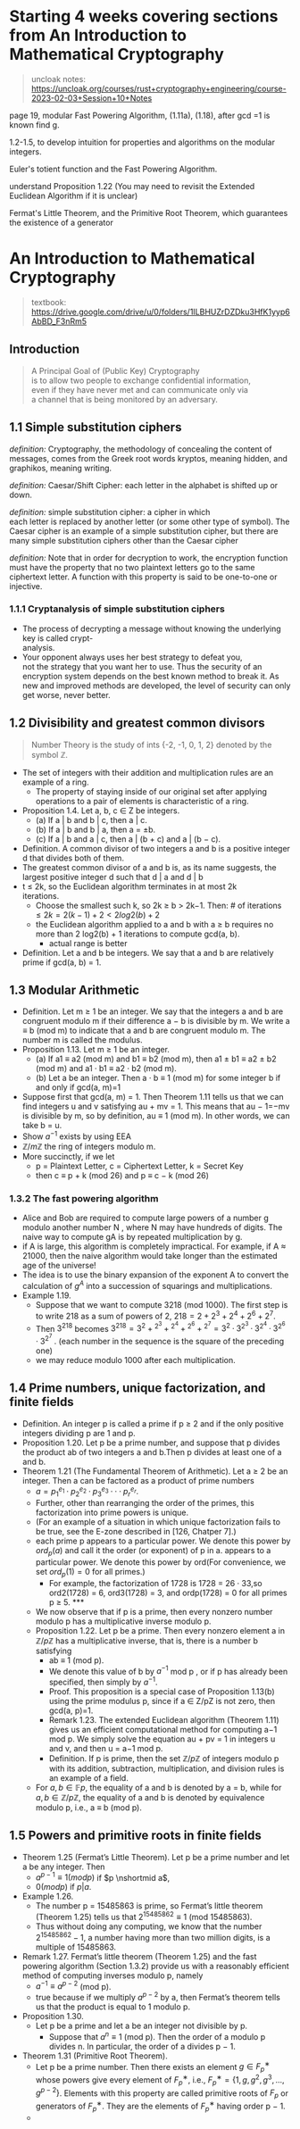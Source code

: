 # Starting 4 weeks covering sections from An Introduction to Mathematical Cryptography 
> uncloak notes: https://uncloak.org/courses/rust+cryptography+engineering/course-2023-02-03+Session+10+Notes

page 19, modular Fast Powering Algorithm, (1.11a), (1.18), after gcd =1 is known find g.

1.2-1.5, to develop intuition for properties and algorithms on the modular integers.

Euler's totient function and the Fast Powering Algorithm.

understand Proposition 1.22 (You may need to revisit the Extended Euclidean Algorithm if it is unclear)

Fermat's Little Theorem, and the Primitive Root Theorem, which guarantees the existence of a generator


# An Introduction to Mathematical Cryptography 
> textbook: https://drive.google.com/drive/u/0/folders/1ILBHUZrDZDku3HfK1yyp6AbBD_F3nRm5

## Introduction
> A Principal Goal of (Public Key) Cryptography  
is to allow two people to exchange confidential information,  
even if they have never met and can communicate only via  
a channel that is being monitored by an adversary.

## 1.1  Simple substitution ciphers
*definition:* Cryptography, the methodology of concealing the content of messages, comes from the Greek root words kryptos, meaning hidden, and graphikos, meaning writing.

*definition:* Caesar/Shift Cipher: each letter in the alphabet is shifted up or down.

*definition:* simple substitution cipher: a cipher in which  
each letter is replaced by another letter (or some other type of symbol). The Caesar cipher is an example of a simple substitution cipher, but there are many simple substitution ciphers other than the Caesar cipher

*definition:* Note that in order for decryption to work, the encryption function must have the property that no two plaintext letters go to the same ciphertext letter. A function with this property is said to be one-to-one or injective.

### 1.1.1 Cryptanalysis of simple substitution ciphers
- The process of decrypting a message without knowing the underlying key is called crypt-  
analysis.
- Your opponent always uses her best strategy to defeat you,  
not the strategy that you want her to use. Thus the security of an encryption system depends on the best known method to break it. As new and improved methods are developed, the level of security can only get worse, never better.

## 1.2 Divisibility and greatest common divisors
> Number Theory is the study of ints {-2, -1, 0, 1, 2} denoted by the symbol $\mathbb{Z}$.
- The set of integers with their addition and multiplication rules are an example of a ring.
	- The property of staying inside of our original set after applying operations to a pair of elements is characteristic of a ring.
- Proposition 1.4. Let a, b, c ∈ Z be integers.  
	- (a) If a | b and b | c, then a | c.  
	- (b) If a | b and b | a, then a = ±b.  
	- (c) If a | b and a | c, then a | (b + c) and a | (b − c).
- Definition. A common divisor of two integers a and b is a positive integer d that divides both of them.
- The greatest common divisor of a and b is, as  its name suggests, the largest positive integer d such that d | a and d | b
- t ≤ 2k, so the Euclidean algorithm terminates in at most 2k  
iterations.
	- Choose the smallest such k, so 2k ≥ b > 2k−1. Then: # of iterations $≤ 2k = 2(k - 1) + 2 < 2 log2(b) + 2$ 
	- the Euclidean algorithm applied to a and b with a ≥ b requires no more than 2 log2(b) + 1 iterations to compute gcd(a, b).
		- actual range is better
- Definition. Let a and b be integers. We say that a and b are relatively prime if gcd(a, b) = 1.

## 1.3 Modular Arithmetic
- Definition. Let m ≥ 1 be an integer. We say that the integers a and b are congruent modulo m if their difference a − b is divisible by m. We write a ≡ b (mod m) to indicate that a and b are congruent modulo m. The number m is called the modulus.
- Proposition 1.13. Let m ≥ 1 be an integer. 
	- (a) If a1 ≡ a2 (mod m) and b1 ≡ b2 (mod m), then a1 ± b1 ≡ a2 ± b2 (mod m) and a1 · b1 ≡ a2 · b2 (mod m). 
	- (b) Let a be an integer. Then a · b ≡ 1 (mod m) for some integer b if and only if gcd(a, m)=1
- Suppose first that gcd(a, m) = 1. Then Theorem 1.11 tells us that we can find integers u and v satisfying au + mv = 1. This means that au − 1=−mv is divisible by m, so by definition, au ≡ 1 (mod m). In other words, we can take b = u.
- Show $a^{-1}$ exists by using EEA
- $\mathbb{Z}/m\mathbb{Z}$ the ring of integers modulo m.
- More succinctly, if we let 
	- p = Plaintext Letter, c = Ciphertext Letter, k = Secret Key
	- then c ≡ p + k (mod 26) and p ≡ c − k (mod 26)

### 1.3.2 The fast powering algorithm
- Alice and Bob are required to compute large powers of a number g modulo another number N , where N may have hundreds of digits. The naive way to compute gA is by repeated multiplication by g.
- if A is large, this algorithm is completely impractical. For example, if A ≈ 21000, then the naive algorithm would take longer than the estimated age of the universe!
- The idea is to use the binary expansion of the exponent A to convert the calculation of $g^A$ into a succession of squarings and multiplications.
- Example 1.19. 
	- Suppose that we want to compute 3218 (mod 1000). The first step is to write 218 as a sum of powers of 2, $218 = 2 + 2^3 +2^4 +2^6 +2^7$.
	- Then $3^{218}$ becomes $3^{218} =3^2+{}^{2^3}+{}^{2^4}+{}^{2^6}+{}^{2^7} =3^2 · 3^{2^3} · 3^{2^4} · 3^{2^6} · 3^{2^7}$ . (each number in the sequence is the square of the preceding one)
	- we may reduce modulo 1000 after each multiplication.

## 1.4 Prime numbers, unique factorization, and finite fields
- Definition. An integer p is called a prime if p ≥ 2 and if the only positive integers dividing p are 1 and p.
- Proposition 1.20. Let p be a prime number, and suppose that p divides the product ab of two integers a and b.Then p divides at least one of a and b.
- Theorem 1.21 (The Fundamental Theorem of Arithmetic). Let a ≥ 2 be an integer. Then a can be factored as a product of prime numbers
	- $a = p_1^{e_1} · p^{e_2}_2 · p^{e_3}_3 ···p^{e_r}_r.$ 
	- Further, other than rearranging the order of the primes, this factorization into prime powers is unique.
	- (For an example of a situation in which unique factorization fails to be true, see the E-zone described in [126, Chatper 7].)
	- each prime p appears to a particular power. We denote this power by $ord_p(a)$ and call it the order (or exponent) of p in a.  appears to a particular power. We denote this power by ord(For convenience, we set $ord_p(1) = 0$ for all primes.)
		- For example, the factorization of 1728 is 1728 = 26 · 33,so ord2(1728) = 6, ord3(1728) = 3, and ordp(1728) = 0 for all primes p ≥ 5. ***
	- We now observe that if p is a prime, then every nonzero number modulo p has a multiplicative inverse modulo p.
	- Proposition 1.22. Let p be a prime. Then every nonzero element a in $\mathbb{Z}/p\mathbb{Z}$ has a multiplicative inverse, that is, there is a number b satisfying
		- ab ≡ 1 (mod p).
		- We denote this value of b by $a^{−1}$ mod p , or if p has already been specified, then simply by $a^{−1}$.
		- Proof. This proposition is a special case of Proposition 1.13(b) using the prime modulus p, since if a ∈ Z/pZ is not zero, then gcd(a, p)=1.
		- Remark 1.23. The extended Euclidean algorithm (Theorem 1.11) gives us an efficient computational method for computing a−1 mod p. We simply solve the equation au + pv = 1 in integers u and v, and then u = a−1 mod p.
		- Definition. If p is prime, then the set $\mathbb{Z}/p\mathbb{Z}$ of integers modulo p with its addition, subtraction, multiplication, and division rules is an example of a field.
	- For $a, b ∈ \mathbb{F}p$, the equality of a and b is denoted by a = b, while for $a, b ∈ \mathbb{Z}/p\mathbb{Z}$, the equality of a and b is denoted by equivalence modulo p, i.e., a ≡ b (mod p).

## 1.5 Powers and primitive roots in finite fields
- Theorem 1.25 (Fermat’s Little Theorem). Let p be a prime number and let a be any integer. Then
	- $a^{p−1} ≡  1 (mod p)$ if $p \nshortmid a$,
	- $0 (mod p)$ if $p | a$.
- Example 1.26. 
	- The number p = 15485863 is prime, so Fermat’s little theorem (Theorem 1.25) tells us that $2^{15485862} ≡ 1$ (mod 15485863).
	- Thus without doing any computing, we know that the number $2^{15485862} − 1$, a number having more than two million digits, is a multiple of 15485863.
- Remark 1.27. Fermat’s little theorem (Theorem 1.25) and the fast powering algorithm (Section 1.3.2) provide us with a reasonably efficient method of computing inverses modulo p, namely
	- $a^{−1} ≡ a^{p−2}$ (mod p).
	- true because if we multiply $a^{p−2}$ by a, then Fermat’s theorem tells us that the product is equal to 1 modulo p.
- Proposition 1.30. 
	- Let p be a prime and let a be an integer not divisible by p. 
		- Suppose that $a^n ≡ 1$ (mod p). Then the order of a modulo p divides n. In particular, the order of a divides p − 1.
- Theorem 1.31 (Primitive Root Theorem). 
	- Let p be a prime number. Then there exists an element $g ∈ F^∗_p$ whose powers give every element of $F^∗_p$, i.e., $F^∗_p = \{1,g,g^2,g^3,...,g^{p−2}\}$. Elements with this property are called primitive roots of $F_p$ or generators of $F^∗_p$. They are the elements of $F^∗_p$ having order p − 1.
	- 